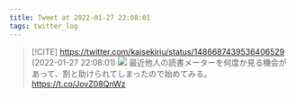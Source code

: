 ```yaml
---
title: Tweet at 2022-01-27 22:08:01
tags: twitter_log
---
```


> [!CITE] https://twitter.com/kaisekiriu/status/1486687439536406529 (2022-01-27 22:08:01)
> ![](https://twitter.com/kaisekiriu/status/1486687439536406529)
> 最近他人の読書メーターを何度か見る機会があって、割と助けられてしまったので始めてみる。
> https://t.co/JovZ08QnWz
